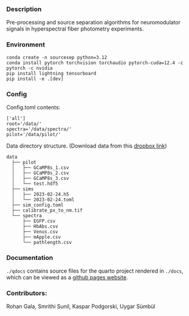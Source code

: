 ### Description

Pre-processing and source separation algorithms for neuromodulator signals in hyperspectral fiber photometry experiments.

### Environment

```
conda create -n sourcesep python=3.12
conda install pytorch torchvision torchaudio pytorch-cuda=12.4 -c pytorch -c nvidia
pip install lightning tensorboard
pip install -e .[dev]
```

### Config
Config.toml contents:

```
['all']
root='/data/'
spectra='/data/spectra/'
pilot='/data/pilot/'
```

Data directory structure. (Download data from this [dropbox link](https://www.dropbox.com/sh/k3650wj14sixmvu/AADKdH3ctglrWlNwygwNGLFMa?dl=0))

```
data
  ├── pilot
  │   ├── GCaMP8s_1.csv
  │   ├── GCaMP8s_2.csv
  │   ├── GCaMP8s_3.csv
  │   └── test.hdf5
  ├── sims
  │   ├── 2023-02-24.h5
  │   └── 2023-02-24.toml
  ├── sim_config.toml
  ├── calibrate_px_to_nm.tif
  └── spectra
      ├── EGFP.csv
      ├── HbAbs.csv
      ├── Venus.csv
      ├── mApple.csv
      └── pathlength.csv
```

### Documentation

`./qdocs` contains source files for the quarto project rendered in `./docs`, which can be viewed as a [github pages website](https://alleninstitute.github.io/sourcesep).

### Contributors:
Rohan Gala, Smrithi Sunil, Kaspar Podgorski, Uygar Sümbül